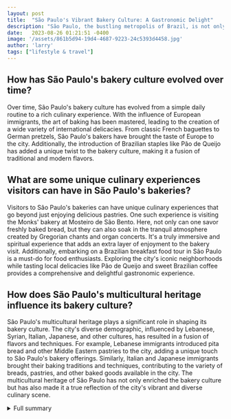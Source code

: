 ```yaml
---
layout: post
title:  "São Paulo's Vibrant Bakery Culture: A Gastronomic Delight"
description: "São Paulo, the bustling metropolis of Brazil, is not only known for its vibrant culture and diverse population but also for its rich culinary scene. Local bakeries in São Paulo hold a special place in the hearts of its residents, offering comfort, familiarity, and a wide variety of bakery types to cater to discerning taste buds."
date:   2023-08-26 01:21:51 -0400
image: '/assets/861b5d94-19d4-4687-9223-24c5393d4458.jpg'
author: 'larry'
tags: ["lifestyle & travel"]
---
```


## How has São Paulo's bakery culture evolved over time?
Over time, São Paulo's bakery culture has evolved from a simple daily routine to a rich culinary experience. With the influence of European immigrants, the art of baking has been mastered, leading to the creation of a wide variety of international delicacies. From classic French baguettes to German pretzels, São Paulo's bakers have brought the taste of Europe to the city. Additionally, the introduction of Brazilian staples like Pão de Queijo has added a unique twist to the bakery culture, making it a fusion of traditional and modern flavors.

## What are some unique culinary experiences visitors can have in São Paulo's bakeries?
Visitors to São Paulo's bakeries can have unique culinary experiences that go beyond just enjoying delicious pastries. One such experience is visiting the Monks' bakery at Mosteiro de São Bento. Here, not only can one savor freshly baked bread, but they can also soak in the tranquil atmosphere created by Gregorian chants and organ concerts. It's a truly immersive and spiritual experience that adds an extra layer of enjoyment to the bakery visit. Additionally, embarking on a Brazilian breakfast food tour in São Paulo is a must-do for food enthusiasts. Exploring the city's iconic neighborhoods while tasting local delicacies like Pão de Queijo and sweet Brazilian coffee provides a comprehensive and delightful gastronomic experience.

## How does São Paulo's multicultural heritage influence its bakery culture?
São Paulo's multicultural heritage plays a significant role in shaping its bakery culture. The city's diverse demographic, influenced by Lebanese, Syrian, Italian, Japanese, and other cultures, has resulted in a fusion of flavors and techniques. For example, Lebanese immigrants introduced pita bread and other Middle Eastern pastries to the city, adding a unique touch to São Paulo's bakery offerings. Similarly, Italian and Japanese immigrants brought their baking traditions and techniques, contributing to the variety of breads, pastries, and other baked goods available in the city. The multicultural heritage of São Paulo has not only enriched the bakery culture but has also made it a true reflection of the city's vibrant and diverse culinary scene.

<details>
  <summary>Full summary</summary>
The role of morning bread in the daily lives of São Paulo's residents cannot be underestimated. Every morning, people gather at bakery counters, eagerly waiting for their favorite bread, pastries, and snacks. It is a social ritual that brings people together and sets the tone for the day.<br><br>The evolution of Brazilian bakeries since the arrival of European immigrants has been remarkable. São Paulo's bakers have mastered the art of baking international delicacies, influenced by European baking traditions. From traditional French baguettes to German pretzels, the craftsmanship and attention to detail are evident.<br><br>São Paulo's bakery culture goes beyond traditional bread and pastries. Visitors can experience unique culinary delights, such as the Monks' bakery at Mosteiro de São Bento, where freshly baked bread is savored amidst Gregorian chant and organ concerts.<br><br>One cannot talk about São Paulo's bakery culture without mentioning the famous Brazilian cheese bread, Pão de Queijo. This beloved staple in Brazilian cuisine is soft, gooey, and bursting with flavor. Tapioca flour and parmesan/mozzarella cheese create the perfect texture and taste.<br><br>Embark on the ultimate Brazilian breakfast food tour in São Paulo, starting in the Moema neighborhood. Taste sweet Brazilian coffee and try Pão de Queijo as you explore the city's iconic neighborhoods and experience the rich flavors of Brazilian cuisine.<br><br>São Paulo's food scene is constantly evolving, with chefs incorporating Michelin-starred techniques and a focus on Brazilian ingredients. The multicultural heritage of the city is reflected in the thriving Lebanese, Syrian, Italian, and Japanese cuisines.<br><br>In conclusion, São Paulo's vibrant bakery culture is a testament to its rich culinary heritage. From traditional favorites to unique culinary experiences, the city offers a gastronomic delight for both locals and visitors. So, next time you're in São Paulo, don't miss the opportunity to step into one of its many bakeries and experience the magic firsthand.
</details>
